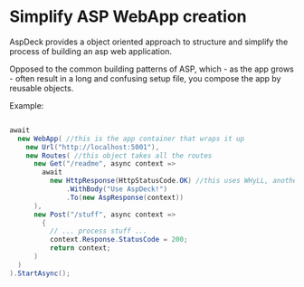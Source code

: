 # Simplify ASP WebApp creation
AspDeck provides a object oriented approach to structure and simplify the process of building an asp web application.

Opposed to the common building patterns of ASP, which - as the app grows - often result in a long and confusing setup file, you compose the app by reusable objects.

Example:
```csharp

await          
  new WebApp( //this is the app container that wraps it up
    new Url("http://localhost:5001"),
    new Routes( //this object takes all the routes
      new Get("/readme", async context =>
        await
          new HttpResponse(HttpStatusCode.OK) //this uses WHyLL, another object oriented messaging library with http support. But you can use whatever you want.
              .WithBody("Use AspDeck!")
              .To(new AspResponse(context))
      ),
      new Post("/stuff", async context =>
        {
          // ... process stuff ...
          context.Response.StatusCode = 200;
          return context;
      )
  )
).StartAsync();

```
